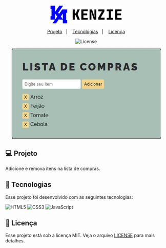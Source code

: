 <p align="center">
  <img src="https://github.com/scillapinheiro/kenzie-academy-lista-de-compras/blob/main/logo.webp" style="max-width:100%">
  
<p align="center">
  <a href="#-projeto">Projeto</a>&nbsp;&nbsp;&nbsp;|&nbsp;&nbsp;&nbsp;
  <a href="#-tecnologias">Tecnologias</a>&nbsp;&nbsp;&nbsp;|&nbsp;&nbsp;&nbsp;
  <a href="#-licença">Licença</a>
</p>

<p align="center">
  <img alt="License" src="https://img.shields.io/static/v1?label=license&message=MIT&color=0000FE&labelColor=grey">
</p>

<p align="center">
  <img src="https://github.com/scillapinheiro/kenzie-academy-lista-de-compras/blob/main/mockup.jpg">
</p>

## :computer: Projeto
Adicione e remova itens na lista de compras.


## :rocket: Tecnologias
Esse projeto foi desenvolvido com as seguintes tecnologias:

![HTML5](https://img.shields.io/badge/html5-%23E34F26.svg?style=for-the-badge&logo=html5&logoColor=white) ![CSS3](https://img.shields.io/badge/css3-%231572B6.svg?style=for-the-badge&logo=css3&logoColor=white) ![JavaScript](https://img.shields.io/badge/-JavaScript-%23323330?style=for-the-badge&logo=javascript)


## :memo: Licença
Esse projeto está sob a licença MIT. Veja o arquivo [LICENSE](LICENSE.md) para mais detalhes.
